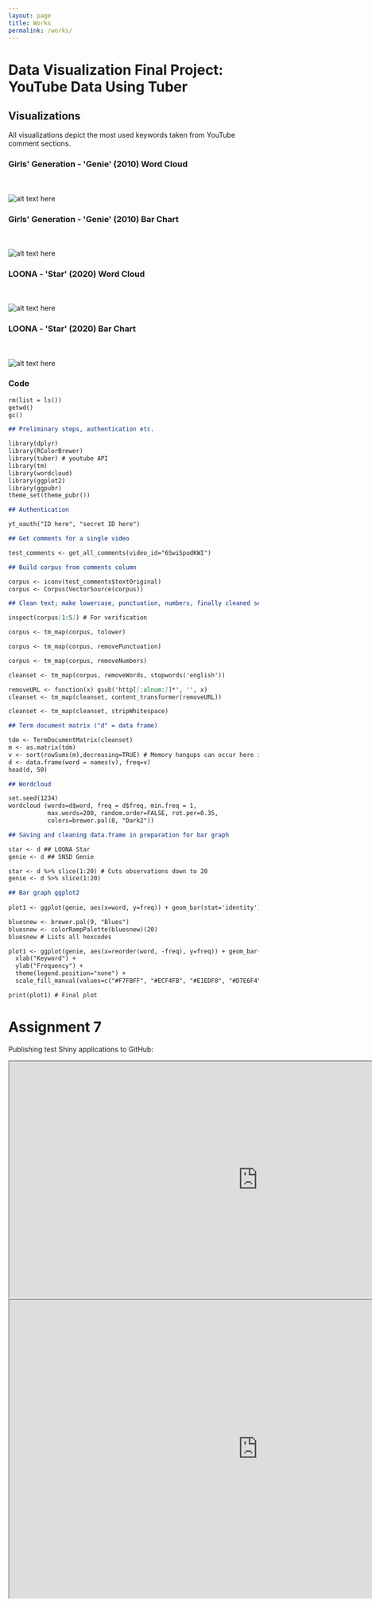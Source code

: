 ```yaml
---
layout: page
title: Works
permalink: /works/
---
```


# Data Visualization Final Project: YouTube Data Using Tuber

## Visualizations
All visualizations depict the most used keywords taken from YouTube comment sections. 

### Girls' Generation - 'Genie' (2010) Word Cloud
<br><br>
![alt text here](images/SNSDGenieCloud.png)

### Girls' Generation - 'Genie' (2010) Bar Chart
<br><br>
![alt text here](images/SNSDGenieBar.png)

### LOONA - 'Star' (2020) Word Cloud
<br><br>
![alt text here](images/LoonaStarCloud.png)

### LOONA - 'Star' (2020) Bar Chart
<br><br>
![alt text here](images/LoonaStarBar.png)

### Code

```markdown
rm(list = ls())
getwd()
gc()

## Preliminary steps, authentication etc.

library(dplyr)
library(RColorBrewer)
library(tuber) # youtube API
library(tm)
library(wordcloud)
library(ggplot2)
library(ggpubr)
theme_set(theme_pubr())

## Authentication

yt_oauth("ID here", "secret ID here")

## Get comments for a single video

test_comments <- get_all_comments(video_id="6SwiSpudKWI")

## Build corpus from comments column

corpus <- iconv(test_comments$textOriginal)
corpus <- Corpus(VectorSource(corpus))

## Clean text; make lowercase, punctuation, numbers, finally cleaned set

inspect(corpus[1:5]) # For verification

corpus <- tm_map(corpus, tolower)

corpus <- tm_map(corpus, removePunctuation)

corpus <- tm_map(corpus, removeNumbers)

cleanset <- tm_map(corpus, removeWords, stopwords('english'))

removeURL <- function(x) gsub('http[[:alnum:]]*', '', x)
cleanset <- tm_map(cleanset, content_transformer(removeURL))

cleanset <- tm_map(cleanset, stripWhitespace)

## Term document matrix ("d" = data frame)

tdm <- TermDocumentMatrix(cleanset)
m <- as.matrix(tdm)
v <- sort(rowSums(m),decreasing=TRUE) # Memory hangups can occur here if comments are excessive
d <- data.frame(word = names(v), freq=v)
head(d, 50)

## Wordcloud

set.seed(1234)
wordcloud (words=d$word, freq = d$freq, min.freq = 1,
           max.words=200, random.order=FALSE, rot.per=0.35,
           colors=brewer.pal(8, "Dark2"))

## Saving and cleaning data.frame in preparation for bar graph

star <- d ## LOONA Star
genie <- d ## SNSD Genie

star <- d %>% slice(1:20) # Cuts observations down to 20
genie <- d %>% slice(1:20) 

## Bar graph ggplot2
  
plot1 <- ggplot(genie, aes(x=word, y=freq)) + geom_bar(stat='identity') + labs(title="LOONA - 'Star': Top 20 Keywords") ## Basic graph

bluesnew <- brewer.pal(9, "Blues")
bluesnew <- colorRampPalette(bluesnew)(20)
bluesnew # Lists all hexcodes 

plot1 <- ggplot(genie, aes(x=reorder(word, -freq), y=freq)) + geom_bar(stat='identity', aes(fill = as.factor(freq))) + labs(title="LOONA - 'Star': Top 20 Keywords") +
  xlab("Keyword") +
  ylab("Frequency") +
  theme(legend.position="none") +
  scale_fill_manual(values=c("#F7FBFF", "#ECF4FB", "#E1EDF8", "#D7E6F4", "#CDE0F1", "#C1D9ED", "#B0D2E7", "#A0CAE1", "#8BBFDC", "#75B3D8", "#62A8D2", "#519CCB", "#4090C5", "#3282BD", "#2474B6", "#1966AD", "#0E59A2", "#084B94", "#083D7F", "#08306B"))

print(plot1) # Final plot
```

# Assignment 7
Publishing test Shiny applications to GitHub:

<iframe width="1000" height="475" src="https://gpowen.shinyapps.io/Shiny03_BaseDataset/"></iframe>
<iframe width="1000" height="600" src="https://gpowen.shinyapps.io/Shiny04_mtcars/"></iframe> 
